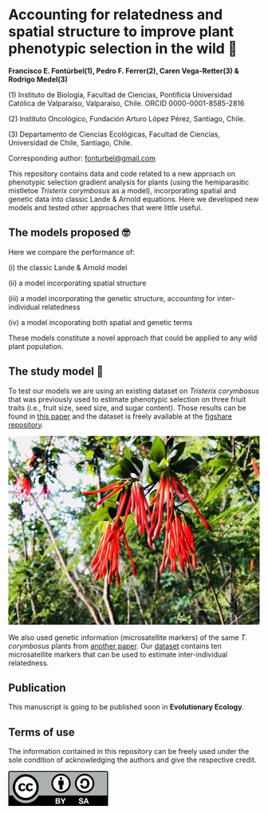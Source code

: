# Accounting for relatedness and spatial structure to improve plant phenotypic selection in the wild :seedling:

**Francisco E. Fontúrbel(1), Pedro F. Ferrer(2), Caren Vega-Retter(3) & Rodrigo Medel(3)**

(1) Instituto de Biología, Facultad de Ciencias, Pontificia Universidad Católica de Valparaíso, Valparaíso, Chile. ORCID 0000-0001-8585-2816

(2) Instituto Oncológico, Fundación Arturo López Pérez, Santiago, Chile.

(3) Departamento de Ciencias Ecológicas, Facultad de Ciencias, Universidad de Chile, Santiago, Chile.

Corresponding author: fonturbel@gmail.com


This repository contains data and code related to a new approach on phenotypic selection gradient analysis for plants (using the hemiparasitic mistletoe _Tristerix corymbosus_ as a model), incorporating spatial and genetic data into classic Lande & Arnold equations. Here we developed new models and tested other approaches that were little useful.

## The models proposed :nerd_face:
Here we compare the performance of:

(i) the classic Lande & Arnold model

(ii) a model incorporating spatial structure

(iii) a model incorporating the genetic structure, accounting for inter-individual relatedness

(iv) a model incoporating both spatial and genetic terms


These models constitute a novel approach that could be applied to any wild plant population.

## The study model :leaves:
To test our models we are using an existing dataset on  _Tristerix corymbosus_ that was previously used to estimate phenotypic selection on three friuit traits (i.e., fruit size, seed size, and sugar content). Those results can be found in [this paper](https://www.nature.com/articles/srep45371) and the dataset is freely available at the [figshare repository](http://dx.doi.org/10.6084/m9.figshare.4614769).

![Tristerix corymbosus](/images/tristerix.jpg)

We also used genetic information (microsatellite markers) of the same _T. corymbosus_ plants from [another paper](https://doi.org/10.1016/j.scitotenv.2018.10.125). Our [dataset](https://doi.org/10.6084/m9.figshare.4728721) contains ten microsatellite markers that can be used to estimate inter-individual relatedness.

## Publication

This manuscript is going to be published soon in **Evolutionary Ecology**.

## Terms of use

The information contained in this repository can be freely used under the sole condition of acknowledging the authors and give the respective credit.

![License](/images/license.png)

